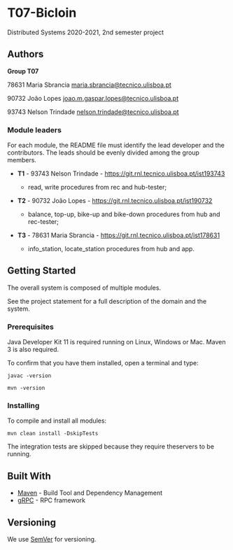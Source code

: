 # T07-Bicloin

Distributed Systems 2020-2021, 2nd semester project


## Authors

**Group T07**


78631 Maria Sbrancia [maria.sbrancia@tecnico.ulisboa.pt](mailto:maria.sbrancia@tecnico.ulisboa.pt)

90732 João Lopes [joao.m.gaspar.lopes@tecnico.ulisboa.pt](mailto:joao.m.gaspar.lopes@tecnico.ulisboa.pt)

93743 Nelson Trindade [nelson.trindade@tecnico.ulisboa.pt](mailto:nelson.trindade@tecnico.ulisboa.pt)


### Module leaders

For each module, the README file must identify the lead developer and the contributors.
The leads should be evenly divided among the group members.

- **T1** - 93743 Nelson Trindade - https://git.rnl.tecnico.ulisboa.pt/ist193743
    - read, write procedures from rec and  hub-tester;
  
- **T2** - 90732 João Lopes - https://git.rnl.tecnico.ulisboa.pt/ist190732 
    - balance, top-up, bike-up and bike-down procedures from hub and  rec-tester;

- **T3** - 78631 Maria Sbrancia - https://git.rnl.tecnico.ulisboa.pt/ist178631
    - info_station, locate_station procedures from hub and app.

## Getting Started

The overall system is composed of multiple modules.

See the project statement for a full description of the domain and the system.

### Prerequisites

Java Developer Kit 11 is required running on Linux, Windows or Mac.
Maven 3 is also required.

To confirm that you have them installed, open a terminal and type:

```
javac -version

mvn -version
```

### Installing

To compile and install all modules:

```
mvn clean install -DskipTests
```

The integration tests are skipped because they require theservers to be running.


## Built With

* [Maven](https://maven.apache.org/) - Build Tool and Dependency Management
* [gRPC](https://grpc.io/) - RPC framework


## Versioning

We use [SemVer](http://semver.org/) for versioning. 
